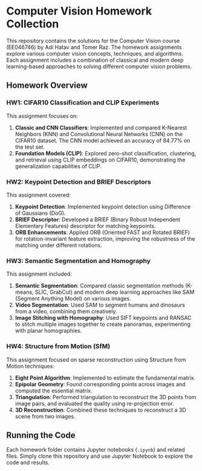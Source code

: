 # Computer Vision Homework Collection

This repository contains the solutions for the Computer Vision course (EE046746) by Adi Hatav and Tomer Raz. The homework assignments explore various computer vision concepts, techniques, and algorithms. Each assignment includes a combination of classical and modern deep learning-based approaches to solving different computer vision problems.

## Homework Overview

### HW1: CIFAR10 Classification and CLIP Experiments
This assignment focuses on:
1. **Classic and CNN Classifiers**: Implemented and compared K-Nearest Neighbors (KNN) and Convolutional Neural Networks (CNN) on the CIFAR10 dataset. The CNN model achieved an accuracy of 84.77% on the test set.
2. **Foundation Models (CLIP)**: Explored zero-shot classification, clustering, and retrieval using CLIP embeddings on CIFAR10, demonstrating the generalization capabilities of CLIP.

### HW2: Keypoint Detection and BRIEF Descriptors
This assignment covered:
1. **Keypoint Detection**: Implemented keypoint detection using Difference of Gaussians (DoG).
2. **BRIEF Descriptor**: Developed a BRIEF (Binary Robust Independent Elementary Features) descriptor for matching keypoints.
3. **ORB Enhancements**: Applied ORB (Oriented FAST and Rotated BRIEF) for rotation-invariant feature extraction, improving the robustness of the matching under different rotations.

### HW3: Semantic Segmentation and Homography
This assignment included:
1. **Semantic Segmentation**: Compared classic segmentation methods (K-means, SLIC, GrabCut) and modern deep learning approaches like SAM (Segment Anything Model) on various images.
2. **Video Segmentation**: Used SAM to segment humans and dinosaurs from a video, combining them creatively.
3. **Image Stitching with Homography**: Used SIFT keypoints and RANSAC to stitch multiple images together to create panoramas, experimenting with planar homographies.

### HW4: Structure from Motion (SfM)
This assignment focused on sparse reconstruction using Structure from Motion techniques:
1. **Eight Point Algorithm**: Implemented to estimate the fundamental matrix.
2. **Epipolar Geometry**: Found corresponding points across images and computed the essential matrix.
3. **Triangulation**: Performed triangulation to reconstruct the 3D points from image pairs, and evaluated the quality using re-projection error.
4. **3D Reconstruction**: Combined these techniques to reconstruct a 3D scene from two images.

## Running the Code
Each homework folder contains Jupyter notebooks (`.ipynb`) and related files. Simply clone this repository and use Jupyter Notebook to explore the code and results.
